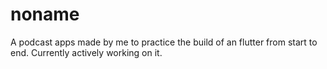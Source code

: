 # noname

A podcast apps made by me to practice the build of an flutter from start to end. Currently actively working on it.

